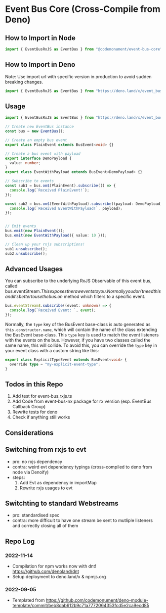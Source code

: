 # Event Bus Core (Cross-Compile from Deno) 

## How to Import in Node 

```ts
import { EventBusRxJS as EventBus } from "@codemonument/event-bus-core";
```

## How to Import in Deno

Note: Use import url with specific version in production to avoid sudden breaking changes.

```ts
import { EventBusRxJS as EventBus } from "https://deno.land/x/event_bus_core/mod.ts";
```

## Usage 

```ts 
import { EventBusRxJS as EventBus } from "https://deno.land/x/event_bus_core";

// Create new EventBus instance
const bus = new EventBus();

// Create an empty bus event
export class PlainEvent extends BusEvent<void> {}

// Create a bus event with payload
export interface DemoPayload {
  value: number;
}
export class EventWithPayload extends BusEvent<DemoPayload> {}

// Subscribe to events
const sub1 = bus.on$(PlainEvent).subscribe(() => {
  console.log(`Received PlainEvent!`);
});

const sub2 = bus.on$(EventWithPayload).subscribe((payload: DemoPayload) => {
  console.log(`Received EventWithPayload!`, payload);
});


// Emit events 
bus.emit(new PlainEvent());
bus.emit(new EventWithPayload({ value: 10 }));

// Clean up your rxjs subscriptions!
sub1.unsubscribe();
sub2.unsubscribe();

```

## Advanced Usages

You can subscribe to the underlying RxJS Observable of this event bus, called bus.eventStream$. 
This exposes the raw events to you. 
Normally you don't need this and it's better to use the bus.on$ method which filters to a specific event. 

```ts
bus.eventStream$.subscribe((event: unknown) => {
  console.log(`Received Event: `, event);
});
```

Normally, the `type` key of the BusEvent base-class is auto generated as `this.constructor.name`, which will contain the name of the class extending the BusEvent base-class. 
This `type` key is used to match the event listeners with the events on the bus. 
However, if you have two classes called the same name, this will collide. 
To avoid this, you can override the `type` key in your event class with a custom string like this: 

```ts
export class ExplicitTypeEvent extends BusEvent<void> {
  override type = "my-explicit-event-type";
}
```

## Todos in this Repo

1. Add test for event-bus.rxjs.ts 
2. Add Code from event-bus-nx package for rx version (esp. EventBus Callback Group)
3. Rewrite tests for deno 
4. Check if anything still works 

## Considerations

## Switching from rxjs to evt 
- pro: no rxjs dependency 
- contra: weird evt dependency typings (cross-compiled to deno from node via Denoify)
- steps: 
  1. Add Evt as dependency in importMap 
  2. Rewrite rxjs usages to evt 

## Switchting to standard Webstreams 
- pro: standardised spec 
- contra: more difficult to have one stream be sent to mutliple listeners and correctly closing all of them

## Repo Log 

### 2022-11-14 
- Compilation for npm works now with dnt! https://github.com/denoland/dnt
- Setup deployment to deno.land/x & npmjs.org

### 2022-09-05 
- Templated from https://github.com/codemonument/deno-module-template/commit/beb8dab612b9c71a7772064353fcd5e2ca9ecd85